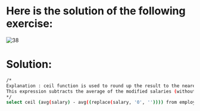 # Here is the solution of the following exercise:
![38](https://github.com/lamia-datalover/SQL_Hackerrank_exercises/assets/145395677/3592262e-6a74-4412-82b9-42f726630b30)

# Solution:
```bash
/*
Explanation : ceil function is used to round up the result to the nearest integer, replace function is used to replace any 0 in the salary with space .
This expression subtracts the average of the modified salaries (without zeros) from the actual average salary. This difference gives an insight into how the average salary is affected by the zeros in the salary figures
*/
select ceil (avg(salary) - avg((replace(salary, '0', '')))) from employees;

```
